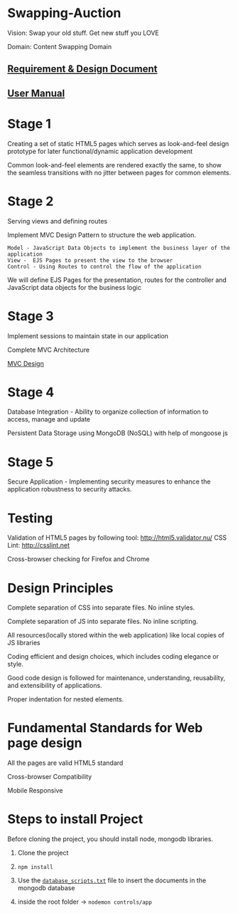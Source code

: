 # Swapping-Auction
Vision: Swap your old stuff. Get new stuff you LOVE

Domain: Content Swapping Domain

## [Requirement & Design Document](https://github.com/darshakmehta/Swapping-Auction/blob/master/Requirements%20and%20Design%20Document.pdf)
## [User Manual](https://github.com/darshakmehta/Swapping-Auction/blob/master/User%20Manual.pdf)

# Stage 1
  Creating a set of static HTML5 pages which serves as look-and-feel design prototype for later functional/dynamic application development
  
  Common look-and-feel elements are rendered exactly the same, to show the seamless transitions with no jitter between pages for common elements.
  
  
# Stage 2
  Serving views and defining routes
  
  Implement MVC Design Pattern to structure the web application.
  
    Model - JavaScript Data Objects to implement the business layer of the application
    View -  EJS Pages to present the view to the browser
    Control - Using Routes to control the flow of the application
  
  We will define EJS Pages for the presentation, routes for the controller and JavaScript data objects for the business logic
  
 
# Stage 3
  Implement sessions to maintain state in our application

  Complete MVC Architecture

  [MVC Design](https://i.imgur.com/eA4sb7D.png)

# Stage 4

  Database Integration - Ability to organize collection of information to access, manage and update

  Persistent Data Storage using MongoDB (NoSQL) with help of mongoose js

# Stage 5

  Secure Application - Implementing security measures to enhance the application robustness to security attacks.

# Testing
  Validation of HTML5 pages by following tool: http://html5.validator.nu/
  CSS Lint: http://csslint.net
  
  Cross-browser checking for Firefox and Chrome


# Design Principles
  Complete separation of CSS into separate files. No inline styles.
  
  Complete separation of JS into separate files. No inline scripting.
  
  All resources(locally stored within the web application) like local copies of JS libraries
  
  Coding efficient and design choices, which includes coding elegance or style.
  
  Good code design is followed for maintenance, understanding, reusability, and extensibility of applications.
  
  Proper indentation for nested elements.
  
 
# Fundamental Standards for Web page design
  All the pages are valid HTML5 standard
  
  Cross-browser Compatibility
  
  Mobile Responsive

# Steps to install Project
  Before cloning the project, you should install node, mongodb libraries.

  1. Clone the project
  
  2. ``npm install``

  3. Use the [``database_scripts.txt``](https://github.com/tech-boy/Swapping-Auction/blob/master/database_scripts.txt) file to insert the documents in the mongodb database

  4. inside the root folder -> ``nodemon controls/app``
